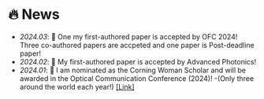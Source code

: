 # 🔥 News
- *2024.03*: 🎉 One my first-authored paper is accepted by OFC 2024! Three co-authored papers are accpeted and one paper is Post-deadline paper!
- *2024.02*: 🎉 My first-authored paper is accepted by Advanced Photonics!
- *2024.01*: 🎉 I am nominated as the Corning Woman Scholar and will be awarded in the Optical Communication Conference (2024)!
  -(Only three around the world each year!) [[Link]](https://www.optica.org/foundation/opportunities/scholarships/corningwomenscholars/)
